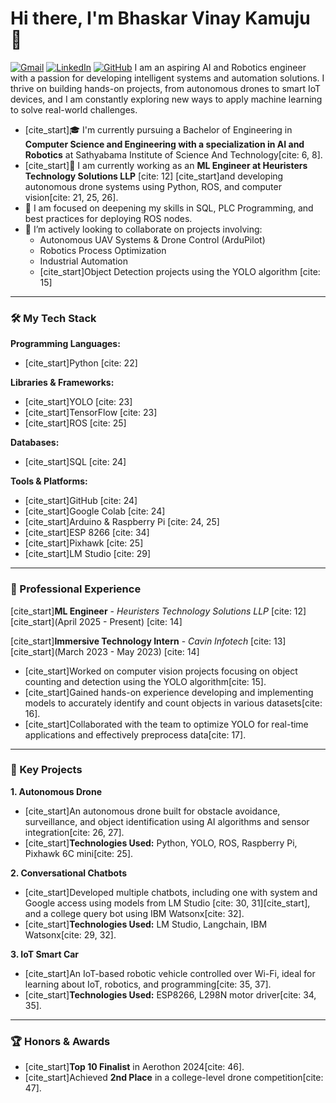 

# Hi there, I'm Bhaskar Vinay Kamuju 👋
<a href="mailto:kbhaskarvinay@gmail.com"><img src="https://img.shields.io/badge/Gmail-D14836?style=for-the-badge&logo=gmail&logoColor=white" alt="Gmail"/></a>
<a href="http://linkedin.com/in/bhaskar-vinay-6805b42b8"><img src="https://img.shields.io/badge/LinkedIn-0077B5?style=for-the-badge&logo=linkedin&logoColor=white" alt="LinkedIn"/></a>
<a href="https://github.com/your-username"><img src="https://img.shields.io/badge/GitHub-181717?style=for-the-badge&logo=github&logoColor=white" alt="GitHub"/></a>
I am an aspiring AI and Robotics engineer with a passion for developing intelligent systems and automation solutions. I thrive on building hands-on projects, from autonomous drones to smart IoT devices, and I am constantly exploring new ways to apply machine learning to solve real-world challenges.

  * [cite\_start]🎓 I'm currently pursuing a Bachelor of Engineering in **Computer Science and Engineering with a specialization in AI and Robotics** at Sathyabama Institute of Science And Technology[cite: 6, 8].
  * [cite\_start]🔧 I am currently working as an **ML Engineer at Heuristers Technology Solutions LLP** [cite: 12] [cite\_start]and developing autonomous drone systems using Python, ROS, and computer vision[cite: 21, 25, 26].
  * 🌱 I am focused on deepening my skills in SQL, PLC Programming, and best practices for deploying ROS nodes.
  * 👯 I’m actively looking to collaborate on projects involving:
      * Autonomous UAV Systems & Drone Control (ArduPilot)
      * Robotics Process Optimization
      * Industrial Automation
      * [cite\_start]Object Detection projects using the YOLO algorithm [cite: 15]

-----

### 🛠️ My Tech Stack

**Programming Languages:**

  * [cite\_start]Python [cite: 22]

**Libraries & Frameworks:**

  * [cite\_start]YOLO [cite: 23]
  * [cite\_start]TensorFlow [cite: 23]
  * [cite\_start]ROS [cite: 25]

**Databases:**

  * [cite\_start]SQL [cite: 24]

**Tools & Platforms:**

  * [cite\_start]GitHub [cite: 24]
  * [cite\_start]Google Colab [cite: 24]
  * [cite\_start]Arduino & Raspberry Pi [cite: 24, 25]
  * [cite\_start]ESP 8266 [cite: 34]
  * [cite\_start]Pixhawk [cite: 25]
  * [cite\_start]LM Studio [cite: 29]

-----

### 💼 Professional Experience

[cite\_start]**ML Engineer** - *Heuristers Technology Solutions LLP* [cite: 12]
[cite\_start](April 2025 - Present) [cite: 14]

[cite\_start]**Immersive Technology Intern** - *Cavin Infotech* [cite: 13]
[cite\_start](March 2023 - May 2023) [cite: 14]

  * [cite\_start]Worked on computer vision projects focusing on object counting and detection using the YOLO algorithm[cite: 15].
  * [cite\_start]Gained hands-on experience developing and implementing models to accurately identify and count objects in various datasets[cite: 16].
  * [cite\_start]Collaborated with the team to optimize YOLO for real-time applications and effectively preprocess data[cite: 17].

-----

### 🚀 Key Projects

**1. Autonomous Drone**

  * [cite\_start]An autonomous drone built for obstacle avoidance, surveillance, and object identification using AI algorithms and sensor integration[cite: 26, 27].
  * [cite\_start]**Technologies Used:** Python, YOLO, ROS, Raspberry Pi, Pixhawk 6C mini[cite: 25].

**2. Conversational Chatbots**

  * [cite\_start]Developed multiple chatbots, including one with system and Google access using models from LM Studio [cite: 30, 31][cite\_start], and a college query bot using IBM Watsonx[cite: 32].
  * [cite\_start]**Technologies Used:** LM Studio, Langchain, IBM Watsonx[cite: 29, 32].

**3. IoT Smart Car**

  * [cite\_start]An IoT-based robotic vehicle controlled over Wi-Fi, ideal for learning about IoT, robotics, and programming[cite: 35, 37].
  * [cite\_start]**Technologies Used:** ESP8266, L298N motor driver[cite: 34, 35].

-----

### 🏆 Honors & Awards

  * [cite\_start]**Top 10 Finalist** in Aerothon 2024[cite: 46].
  * [cite\_start]Achieved **2nd Place** in a college-level drone competition[cite: 47].

